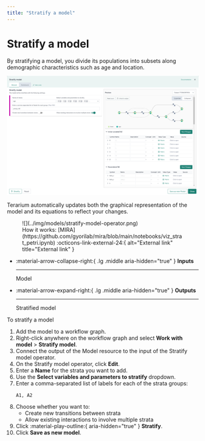 ```yaml
---
title: "Stratify a model"
---
```


# Stratify a model

By stratifying a model, you divide its populations into subsets along demographic characteristics such as age and location.

![](../img/models/stratify.png)

Terarium automatically updates both the graphical representation of the model and its equations to reflect your changes.

<figure markdown>![](../img/models/stratify-model-operator.png)<figcaption markdown>How it works: [MIRA](https://github.com/gyorilab/mira/blob/main/notebooks/viz_strat_petri.ipynb) :octicons-link-external-24:{ alt="External link" title="External link" }</figcaption></figure>

<div class="grid cards" markdown>

-   :material-arrow-collapse-right:{ .lg .middle aria-hidden="true" } __Inputs__

    ---

    Model

-   :material-arrow-expand-right:{ .lg .middle aria-hidden="true" } __Outputs__

    ---

    Stratified model

</div>

<p class="procedure">To stratify a model</p>

1. Add the model to a workflow graph.
2. Right-click anywhere on the workflow graph and select **Work with model** > **Stratify model**.
3. Connect the output of the Model resource to the input of the Stratify model operator.
4. On the Stratify model operator, click **Edit**.
4. Enter a **Name** for the strata you want to add.
5. Use the **Select variables and parameters to stratify** dropdown.
5. Enter a comma-separated list of labels for each of the strata groups:
    ```
    A1, A2
    ```
6. Choose whether you want to:
    - Create new transitions between strata
    - Allow existing interactions to involve multiple strata
7. Click :material-play-outline:{ aria-hidden="true" } **Stratify**.
8. Click **Save as new model**.